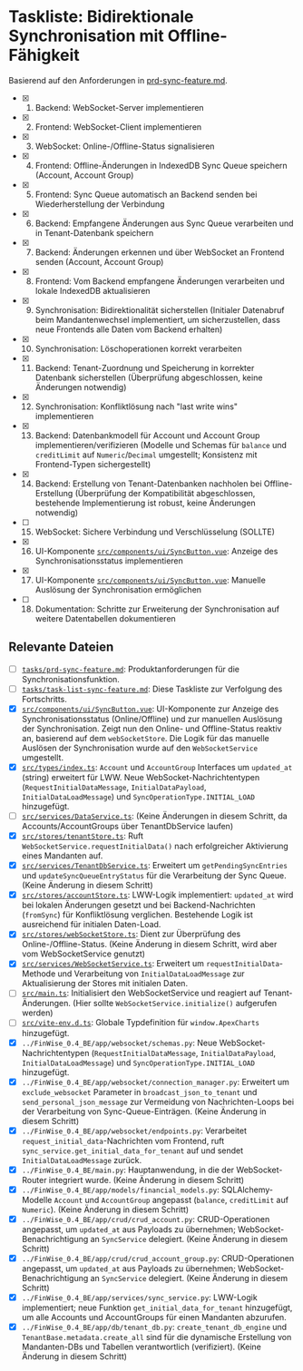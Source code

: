 # Taskliste: Bidirektionale Synchronisation mit Offline-Fähigkeit

Basierend auf den Anforderungen in [prd-sync-feature.md](tasks/prd-sync-feature.md).

- [x] 1. Backend: WebSocket-Server implementieren
- [x] 2. Frontend: WebSocket-Client implementieren
- [x] 3. WebSocket: Online-/Offline-Status signalisieren
- [x] 4. Frontend: Offline-Änderungen in IndexedDB Sync Queue speichern (Account, Account Group)
- [x] 5. Frontend: Sync Queue automatisch an Backend senden bei Wiederherstellung der Verbindung
- [x] 6. Backend: Empfangene Änderungen aus Sync Queue verarbeiten und in Tenant-Datenbank speichern
- [x] 7. Backend: Änderungen erkennen und über WebSocket an Frontend senden (Account, Account Group)
- [x] 8. Frontend: Vom Backend empfangene Änderungen verarbeiten und lokale IndexedDB aktualisieren
- [x] 9. Synchronisation: Bidirektionalität sicherstellen (Initialer Datenabruf beim Mandantenwechsel implementiert, um sicherzustellen, dass neue Frontends alle Daten vom Backend erhalten)
- [x] 10. Synchronisation: Löschoperationen korrekt verarbeiten
- [x] 11. Backend: Tenant-Zuordnung und Speicherung in korrekter Datenbank sicherstellen (Überprüfung abgeschlossen, keine Änderungen notwendig)
- [x] 12. Synchronisation: Konfliktlösung nach "last write wins" implementieren
- [x] 13. Backend: Datenbankmodell für Account und Account Group implementieren/verifizieren (Modelle und Schemas für `balance` und `creditLimit` auf `Numeric`/`Decimal` umgestellt; Konsistenz mit Frontend-Typen sichergestellt)
- [x] 14. Backend: Erstellung von Tenant-Datenbanken nachholen bei Offline-Erstellung (Überprüfung der Kompatibilität abgeschlossen, bestehende Implementierung ist robust, keine Änderungen notwendig)
- [ ] 15. WebSocket: Sichere Verbindung und Verschlüsselung (SOLLTE)
- [x] 16. UI-Komponente [`src/components/ui/SyncButton.vue`](src/components/ui/SyncButton.vue): Anzeige des Synchronisationsstatus implementieren
- [x] 17. UI-Komponente [`src/components/ui/SyncButton.vue`](src/components/ui/SyncButton.vue): Manuelle Auslösung der Synchronisation ermöglichen
- [ ] 18. Dokumentation: Schritte zur Erweiterung der Synchronisation auf weitere Datentabellen dokumentieren

## Relevante Dateien

- [ ] [`tasks/prd-sync-feature.md`](tasks/prd-sync-feature.md): Produktanforderungen für die Synchronisationsfunktion.
- [ ] [`tasks/task-list-sync-feature.md`](tasks/task-list-sync-feature.md): Diese Taskliste zur Verfolgung des Fortschritts.
- [x] [`src/components/ui/SyncButton.vue`](src/components/ui/SyncButton.vue): UI-Komponente zur Anzeige des Synchronisationsstatus (Online/Offline) und zur manuellen Auslösung der Synchronisation. Zeigt nun den Online- und Offline-Status reaktiv an, basierend auf dem `webSocketStore`. Die Logik für das manuelle Auslösen der Synchronisation wurde auf den `WebSocketService` umgestellt.
- [x] [`src/types/index.ts`](src/types/index.ts:1): `Account` und `AccountGroup` Interfaces um `updated_at` (string) erweitert für LWW. Neue WebSocket-Nachrichtentypen (`RequestInitialDataMessage`, `InitialDataPayload`, `InitialDataLoadMessage`) und `SyncOperationType.INITIAL_LOAD` hinzugefügt.
- [ ] [`src/services/DataService.ts`](src/services/DataService.ts:1): (Keine Änderungen in diesem Schritt, da Accounts/AccountGroups über TenantDbService laufen)
- [x] [`src/stores/tenantStore.ts`](src/stores/tenantStore.ts:1): Ruft `WebSocketService.requestInitialData()` nach erfolgreicher Aktivierung eines Mandanten auf.
- [x] [`src/services/TenantDbService.ts`](src/services/TenantDbService.ts:1): Erweitert um `getPendingSyncEntries` und `updateSyncQueueEntryStatus` für die Verarbeitung der Sync Queue. (Keine Änderung in diesem Schritt)
- [x] [`src/stores/accountStore.ts`](src/stores/accountStore.ts:1): LWW-Logik implementiert: `updated_at` wird bei lokalen Änderungen gesetzt und bei Backend-Nachrichten (`fromSync`) für Konfliktlösung verglichen. Bestehende Logik ist ausreichend für initialen Daten-Load.
- [x] [`src/stores/webSocketStore.ts`](src/stores/webSocketStore.ts:1): Dient zur Überprüfung des Online-/Offline-Status. (Keine Änderung in diesem Schritt, wird aber vom WebSocketService genutzt)
- [x] [`src/services/WebSocketService.ts`](src/services/WebSocketService.ts:1): Erweitert um `requestInitialData`-Methode und Verarbeitung von `InitialDataLoadMessage` zur Aktualisierung der Stores mit initialen Daten.
- [ ] [`src/main.ts`](src/main.ts:1): Initialisiert den WebSocketService und reagiert auf Tenant-Änderungen. (Hier sollte `WebSocketService.initialize()` aufgerufen werden)
- [ ] [`src/vite-env.d.ts`](src/vite-env.d.ts): Globale Typdefinition für `window.ApexCharts` hinzugefügt.
- [x] `../FinWise_0.4_BE/app/websocket/schemas.py`: Neue WebSocket-Nachrichtentypen (`RequestInitialDataMessage`, `InitialDataPayload`, `InitialDataLoadMessage`) und `SyncOperationType.INITIAL_LOAD` hinzugefügt.
- [x] `../FinWise_0.4_BE/app/websocket/connection_manager.py`: Erweitert um `exclude_websocket` Parameter in `broadcast_json_to_tenant` und `send_personal_json_message` zur Vermeidung von Nachrichten-Loops bei der Verarbeitung von Sync-Queue-Einträgen. (Keine Änderung in diesem Schritt)
- [x] `../FinWise_0.4_BE/app/websocket/endpoints.py`: Verarbeitet `request_initial_data`-Nachrichten vom Frontend, ruft `sync_service.get_initial_data_for_tenant` auf und sendet `InitialDataLoadMessage` zurück.
- [x] `../FinWise_0.4_BE/main.py`: Hauptanwendung, in die der WebSocket-Router integriert wurde. (Keine Änderung in diesem Schritt)
- [x] `../FinWise_0.4_BE/app/models/financial_models.py`: SQLAlchemy-Modelle `Account` und `AccountGroup` angepasst (`balance`, `creditLimit` auf `Numeric`). (Keine Änderung in diesem Schritt)
- [x] `../FinWise_0.4_BE/app/crud/crud_account.py`: CRUD-Operationen angepasst, um `updated_at` aus Payloads zu übernehmen; WebSocket-Benachrichtigung an `SyncService` delegiert. (Keine Änderung in diesem Schritt)
- [x] `../FinWise_0.4_BE/app/crud/crud_account_group.py`: CRUD-Operationen angepasst, um `updated_at` aus Payloads zu übernehmen; WebSocket-Benachrichtigung an `SyncService` delegiert. (Keine Änderung in diesem Schritt)
- [x] `../FinWise_0.4_BE/app/services/sync_service.py`: LWW-Logik implementiert; neue Funktion `get_initial_data_for_tenant` hinzugefügt, um alle Accounts und AccountGroups für einen Mandanten abzurufen.
- [x] `../FinWise_0.4_BE/app/db/tenant_db.py`: `create_tenant_db_engine` und `TenantBase.metadata.create_all` sind für die dynamische Erstellung von Mandanten-DBs und Tabellen verantwortlich (verifiziert). (Keine Änderung in diesem Schritt)
